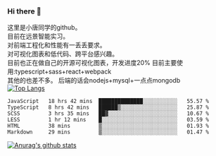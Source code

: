 ### Hi there 👋

这里是小唐同学的github。<br>
目前在远景智能实习。<br>
对前端工程化和性能有一丢丢要求。<br>
对可视化图表和低代码、跨平台感兴趣。<br>
目前也正在做自己的开源可视化图表，开发进度20%
目前主要使用:typescript+sass+react+webpack<br>
其他的也差不多。
后端的话会nodejs+mysql+一点点mongodb<br>
[![Top Langs](https://github-readme-stats.vercel.app/api/top-langs/?username=isaacttttttt&layout=compact)](https://github.com/anuraghazra/github-readme-stats)<br>
<!--START_SECTION:waka-->

```text
JavaScript   18 hrs 42 mins  ██████████████░░░░░░░░░░░   55.57 %
TypeScript   8 hrs 42 mins   ██████▒░░░░░░░░░░░░░░░░░░   25.87 %
SCSS         3 hrs 35 mins   ██▓░░░░░░░░░░░░░░░░░░░░░░   10.67 %
LESS         1 hr 12 mins    █░░░░░░░░░░░░░░░░░░░░░░░░   03.59 %
HTML         38 mins         ▒░░░░░░░░░░░░░░░░░░░░░░░░   01.93 %
Markdown     29 mins         ▒░░░░░░░░░░░░░░░░░░░░░░░░   01.47 %
```

<!--END_SECTION:waka-->

[![Anurag's github stats](https://github-readme-stats.vercel.app/api?username=isaacttttttt)](https://github.com/anuraghazra/github-readme-stats)

